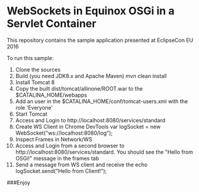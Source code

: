 # WebSockets in Equinox OSGi in a Servlet Container
This repository contains the sample application presented at EclipseCon EU 2016

To run this sample:

1. Clone the sources
2. Build (you need JDK8.x and Apache Maven)
  mvn clean install
3. Install Tomcat 8
4. Copy the built dist/tomcat/allinone/ROOT.war to the $CATALINA_HOME/webapps
5. Add an user in the $CATALINA_HOME/conf/tomcat-users.xml with the role 'Everyone'
6. Start Tomcat
7. Access and Login to http://localhost:8080/services/standard
8. Create WS Client in Chrome DevTools
  var logSocket = new WebSocket("ws://localhost:8080/log");
9. Inspect Frames in Network/WS
10. Access and Login from a second browser to http://localhost:8080/services/standard. You should see the "Hello from OSGi!" message in the frames tab
11. Send a message from WS client and receive the echo
  logSocket.send("Hello from Client!");

###Enjoy
